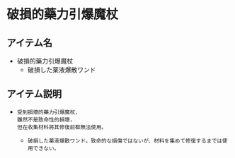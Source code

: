 # 破損的藥力引爆魔杖
## アイテム名
 - 破損的藥力引爆魔杖
   - 破損した薬液爆散ワンド

## アイテム説明
 - ```
   受到損壞的藥力引爆魔杖， 
   雖然不是致命性的損壞， 
   但在收集材料將其修復前都無法使用。 
   ```
   - ```
     破損した薬液爆散ワンド。致命的な損傷ではないが、材料を集めて修復するまでは使用できない。
     ```
